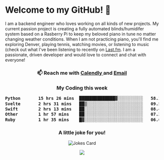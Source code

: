 <h1> Welcome to my GitHub! 👋 </h1>


  I am a backend engineer who loves working on all kinds of new projects. My current passion project is creating a fully automated blinds/humidifer system based on a Rasberry Pi to keep my beloved piano in tune no matter changing weather conditions. When I am not practicing piano, you'll find me exploring Denver, playing tennis, watching movies, or listening to music (check out what I've been listening to recently on [Last.fm](https://www.last.fm/user/mballa000). I am a passionate, driven developer and would love to connect and chat with everyone!

<h3 align = "center"> 📫 Reach me with <a href = "https://calendly.com/msbrandt00/30min"> Calendly </a> and <a href="mailto:msbrandt00@gmail.com">Email</a> 
 </h3>


 
<div align = "center"
[![Anurag's GitHub stats](https://github-readme-stats.vercel.app/api?username=mbrandt00)](https://github.com/anuraghazra/github-readme-stats)
          </div>
<h3 align="center">
  My Coding this week
<!--START_SECTION:waka-->

```txt
Python       15 hrs 26 mins  ██████████████▓░░░░░░░░░░   58.19 %
Svelte       2 hrs 31 mins   ██▒░░░░░░░░░░░░░░░░░░░░░░   09.50 %
Swift        2 hrs 13 mins   ██░░░░░░░░░░░░░░░░░░░░░░░   08.40 %
Other        1 hr 57 mins    ██░░░░░░░░░░░░░░░░░░░░░░░   07.37 %
Ruby         1 hr 35 mins    █▓░░░░░░░░░░░░░░░░░░░░░░░   06.02 %
```

<!--END_SECTION:waka-->

### A little joke for you!

![Jokes Card](https://readme-jokes.vercel.app/api?hideBorder)

<a href="https://www.linkedin.com/in/mbrandt00/"><img src="https://img.shields.io/badge/linkedin-%230077B5.svg?&style=for-the-badge&logo=linkedin&logoColor=white" /></a>
